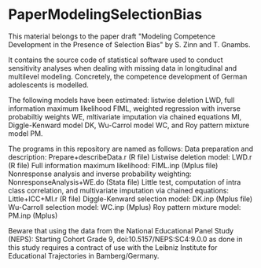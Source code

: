 # PaperModelingSelectionBias

This material belongs to the paper draft "Modeling Competence Development in the Presence of Selection Bias" by S. Zinn and T. Gnambs.

It contains the source code of statistical software used to conduct sensitivity analyses when dealing with missing data in longitudinal and multilevel modeling. Concretely, the competence development of German adolescents is modelled. 

The following models have been estimated: listwise deletion LWD, full information maximum likelihood FIML, weighted regression with inverse probabiltiy weights WE, mltivariate imputation via chained equations MI, Diggle-Kenward model DK, Wu-Carrol model WC, and Roy pattern mixture model PM.

The programs in this repository are named as follows:
Data preparation and description:	Prepare+describeData.r	(R file)
Listwise deletion model: LWD.r	(R file)
Full information maximum likelihood: 	FIML.inp	(Mplus file)
Nonresponse analysis and inverse probability weighting: NonresponseAnalysis+WE.do	(Stata file)
Little test, computation of intra class correlation, and multivariate imputation via chained equations: Little+ICC+MI.r	(R file)
Diggle-Kenward selection model: DK.inp	(Mplus file) 
Wu-Carroll  selection model:  WC.inp	(Mplus)
Roy pattern mixture model: 	PM.inp	(Mplus)

Beware that using the data from the National Educational Panel Study (NEPS): Starting Cohort Grade 9, doi:10.5157/NEPS:SC4:9.0.0 as done in this study requires a contract of use with the Leibniz Institute for Educational Trajectories in Bamberg/Germany. 
